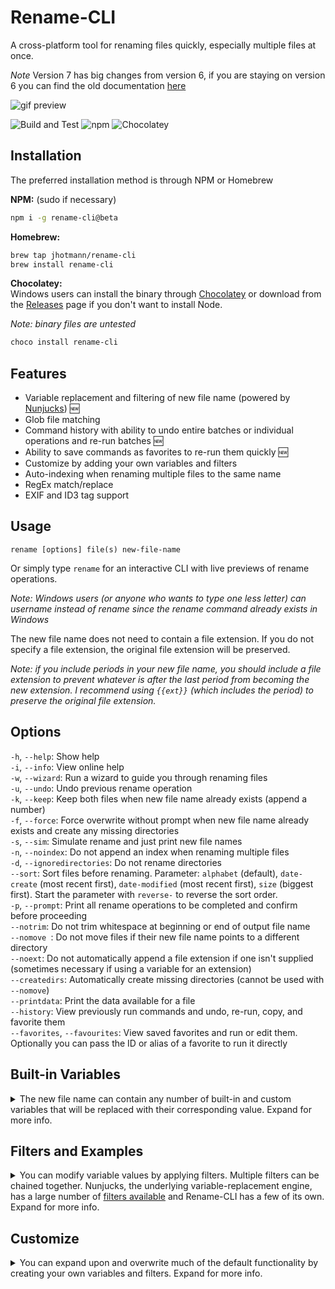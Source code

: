 <!--TODO document this https://apple.stackexchange.com/questions/40734/why-is-my-host-name-wrong-at-the-terminal-prompt-when-connected-to-a-public-wifi-->
# Rename-CLI
A cross-platform tool for renaming files quickly, especially multiple files at once.

*Note* Version 7 has big changes from version 6, if you are staying on version 6 you can find the old documentation [here](docs/README6.md)

![gif preview](images/rename.gif)

![Build and Test](https://github.com/jhotmann/node-rename-cli/workflows/Build%20and%20Test/badge.svg?branch=master) ![npm](https://img.shields.io/npm/dt/rename-cli?color=cb3837&label=npm%20downloads&logo=npm) ![Chocolatey](https://img.shields.io/chocolatey/dt/rename-cli?color=5c9fd8&label=chocolatey%20downloads&logo=chocolatey)

## Installation
The preferred installation method is through NPM or Homebrew

**NPM:** (sudo if necessary)
```sh
npm i -g rename-cli@beta
```

**Homebrew:**
```sh
brew tap jhotmann/rename-cli
brew install rename-cli
```

**Chocolatey:**  
Windows users can install the binary through [Chocolatey](https://chocolatey.org/) or download from the [Releases](https://github.com/jhotmann/node-rename-cli/releases) page if you don't want to install Node.

*Note: binary files are untested*

```sh
choco install rename-cli
```  

## Features
- Variable replacement and filtering of new file name (powered by [Nunjucks](https://mozilla.github.io/nunjucks/templating.html)) :new:
- Glob file matching
- Command history with ability to undo entire batches or individual operations and re-run batches :new:
- Ability to save commands as favorites to re-run them quickly :new:
- Customize by adding your own variables and filters
- Auto-indexing when renaming multiple files to the same name
- RegEx match/replace
- EXIF and ID3 tag support

## Usage
```rename [options] file(s) new-file-name```

Or simply type `rename` for an interactive CLI with live previews of rename operations.

*Note: Windows users (or anyone who wants to type one less letter) can username instead of rename since the rename command already exists in Windows*

The new file name does not need to contain a file extension. If you do not specify a file extension, the original file extension will be preserved.

*Note: if you include periods in your new file name, you should include a file extension to prevent whatever is after the last period from becoming the new extension. I recommend using `{{ext}}` (which includes the period) to preserve the original file extension.*

## Options
 ```-h```, ```--help```: Show help    
 ```-i```, ```--info```: View online help    
 ```-w```, ```--wizard```: Run a wizard to guide you through renaming files    
 ```-u```, ```--undo```: Undo previous rename operation        
 ```-k```, ```--keep```: Keep both files when new file name already exists (append a number)    
 ```-f```, ```--force```: Force overwrite without prompt when new file name already exists and create any missing directories    
 ```-s```, ```--sim```: Simulate rename and just print new file names    
 ```-n```, ```--noindex```: Do not append an index when renaming multiple files    
 ```-d```, ```--ignoredirectories```: Do not rename directories    
 ```--sort```: Sort files before renaming. Parameter: `alphabet` (default), `date-create` (most recent first), `date-modified` (most recent first), `size` (biggest first). Start the parameter with `reverse-` to reverse the sort order.  
 ```-p```, ```--prompt```: Print all rename operations to be completed and confirm before proceeding    
 ```--notrim```: Do not trim whitespace at beginning or end of output file name    
 ```--nomove ```: Do not move files if their new file name points to a different directory  
 ```--noext```: Do not automatically append a file extension if one isn't supplied (sometimes necessary if using a variable for an extension)  
 ```--createdirs```: Automatically create missing directories (cannot be used with `--nomove`)    
 ```--printdata```: Print the data available for a file  
 ```--history```: View previously run commands and undo, re-run, copy, and favorite them  
 ```--favorites```, ```--favourites```: View saved favorites and run or edit them. Optionally you can pass the ID or alias of a favorite to run it directly

## Built-in Variables
<details><summary>The new file name can contain any number of built-in and custom variables that will be replaced with their corresponding value. Expand for more info.</summary>
<p>

 `{{i}}` Index: The index of the file when renaming multiple files to the same name. If you do no include `{{i}}` in your new file name, the index will be appended to the end. Use the `--noindex` option to prevent auto-indexing.

 `{{f}}` File name: The original name of the file.

 `{{p}}` Parent directory: The name of the parent directory.

 `{{isDirectory}}` Is directory: true/false. Useful for conditionally adding a file extension to files and not directories with `{% if isDirectory %}...`

 `{{os.x}}` Operating System: Information about the OS/user. Replace `x` with `homedir`, `hostname`, `platform`, or `user`

 `{{date.x}}` Dates: Insert a date. Replace `x` with `current` (the current date/time), `create` (the file's created date/time), `access` (the file's last accessed date/time) or `modify` (the file's last modified date/time)

 `{{g}}` GUID: A pseudo-random globally unique identifier.

 `{{exif.x}}` EXIF: Photo EXIF Information. Replace `x` with `iso`, `fnum`, `exposure`, `date`, `width`, or `height`

 `{{id3.x}}` ID3: Gets ID3 tags from MP3 files. Replace `x` with `title`, `artist`, `album`, `track`, `totalTracks`, or `year`

You can also add your own variables. See the [Customize](#customize) section for more info.

</p>
</details>

## Filters and Examples
<details><summary>You can modify variable values by applying filters. Multiple filters can be chained together. Nunjucks, the underlying variable-replacement engine, has a large number of <a href="https://mozilla.github.io/nunjucks/templating.html#builtin-filters">filters available</a> and Rename-CLI has a few of its own. Expand for more info.</summary>
<p>

String case manipulation
  - `{{f|lower}}` - `Something Like This.txt → something like this.txt`
  - `{{f|upper}}` - `Something Like This.txt → SOMETHING LIKE THIS.txt`
  - `{{f|camel}}` - `Something Like This.txt → somethingLikeThis.txt`
  - `{{f|pascal}}` - `Something Like This.txt → SomethingLikeThis.txt`

-----

`replace('something', 'replacement')` - replace a character or string with something else.

```sh
rename "bills file.pdf" "{{ f | replace('bill', 'mary') | pascal }}"

bills file.pdf → MarysFile.pdf
```

-----

`date` - format a date to a specific format, the default is `YYYYMMDD` if no parameter is passed. To use your own format, simply pass the format as a string parameter to the date filter. Formatting options can be found [here](https://momentjs.com/docs/#/displaying/format/).

  ```sh
  rename *.txt "{{ date.current | date }}-{{f}}"

  a.txt → 20200502-a.txt
  b.txt → 20200502-b.txt
  c.txt → 20200502-c.txt

  rename *.txt "{{ date.current | date('MM-DD-YYYY') }}-{{f}}"

  a.txt → 05-02-2020-a.txt
  b.txt → 05-02-2020-b.txt
  c.txt → 05-02-2020-c.txt
  ```

  -----

`match(RegExp[, flags, group num/name])` - match substring(s) using a regular expression. The only required parameter is the regular expression (as a string), it also allows for an optional parameter `flags` (a string containing any or all of the flags: g, i, m, s, u, and y, more info [here](https://developer.mozilla.org/en-US/docs/Web/JavaScript/Reference/Global_Objects/RegExp/RegExp#Parameters)), and an optional parameter of the `group` number or name. *Named groups cannot be used with the global flag.*

```sh
rename *ExpenseReport* "archive/{{ f | match('^.+(?=Expense)') }}/ExpenseReport.docx" --createdirs

JanuaryExpenseReport.docx → archive/January/ExpenseReport.docx
MarchExpenseReport.docx → archive/March/ExpenseReport.docx
```

-----

`regexReplace(RegExp[, flags, replacement])` - replace the first regex match with the `replacement` string. To replace all regex matches, pass the `g` flag. `flags` and `replacement` are optional, the default value for replacement is an empty string.

```sh
rename test/* "{{ f | regexReplace('(^|e)e', 'g', 'E') }}"

test/eight.txt → Eight.txt
test/eighteen.txt → EightEn.txt
test/eleven.txt → Eleven.txt
```

-----

`padNumber(length)` - put leading zeroes in front of a number until it is `length` digits long. If `length` is a string it will use the string's length.

```sh
rename Absent\ Sounds/* "{{id3.year}}/{{id3.artist}}/{{id3.album}}/{{ id3.track | padNumber(id3.totalTracks) }} - {{id3.title}}{{ext}}"

Absent Sounds/Am I Alive.mp3 → 2014/From Indian Lakes/Absent Sounds/05 - Am I Alive.mp3
Absent Sounds/Awful Things.mp3 → 2014/From Indian Lakes/Absent Sounds/07 - Awful Things.mp3
Absent Sounds/Breathe, Desperately.mp3 → 2014/From Indian Lakes/Absent Sounds/03 - Breathe, Desperately.mp3
Absent Sounds/Come In This Light.mp3 → 2014/From Indian Lakes/Absent Sounds/01 - Come In This Light.mp3
Absent Sounds/Fog.mp3 → 2014/From Indian Lakes/Absent Sounds/10 - Fog.mp3
Absent Sounds/Ghost.mp3 → 2014/From Indian Lakes/Absent Sounds/06 - Ghost.mp3
Absent Sounds/Label This Love.mp3 → 2014/From Indian Lakes/Absent Sounds/02 - Label This Love.mp3
Absent Sounds/Runner.mp3 → 2014/From Indian Lakes/Absent Sounds/08 - Runner.mp3
Absent Sounds/Search For More.mp3 → 2014/From Indian Lakes/Absent Sounds/09 - Search For More.mp3
Absent Sounds/Sleeping Limbs.mp3 → 2014/From Indian Lakes/Absent Sounds/04 - Sleeping Limbs.mp3
```

</p>
</details>

## Customize
<details><summary>You can expand upon and overwrite much of the default functionality by creating your own variables and filters. Expand for more info.</summary>
<p>

### Variables
The first time you run the rename command a file will be created at `~/.rename/userData.js`, this file can be edited to add new variables that you can access with `{{variableName}}` in your new file name. You can also override the built-in variables by naming your variable the same. The userData.js file contains some examples.

```js
// These are some helpful libraries already included in rename-cli
// All the built-in nodejs libraries are also available
// const exif = require('jpeg-exif'); // https://github.com/zhso/jpeg-exif
// const fs = require('fs-extra'); // https://github.com/jprichardson/node-fs-extra
// const n2f = require('num2fraction'); // https://github.com/yisibl/num2fraction
// const moment = require('moment'); // https://momentjs.com/

module.exports = function(fileObj, descriptions) {
  let returnData = {};
  let returnDescriptions = {};

  // Put your code here to add properties to returnData
  // this data will then be available in your output file name
  // for example: returnData.myName = 'Your Name Here';
  // or: returnData.backupDir = 'D:/backup';

  // Optionally, you can describe a variable and have it show when printing help information
  // add the same path as a variable to the returnDescriptions object with a string description
  // for example: returnDescriptions.myName = 'My full name';
  // or: returnDescriptions.backupDir = 'The path to my backup directory';

  if (!descriptions) return returnData;
  else return returnDescriptions;
};
```

The fileObj that is passed to the function will look something like this:

```
{
  root: '/',
  dir: '/Users/myusername/Projects/node-rename-cli/test',
  base: 'somefile.txt',
  ext: '.txt',
  name: 'somefile',
  isDirectory: false,
  newName: 'the-new-name-of-the-file',
  newNameExt: '.txt',
  options: {
    regex: false,
    keep: false,
    force: false,
    simulate: true,
    prompt: false,
    verbose: false,
    noIndex: false,
    noTrim: false,
    ignoreDirectories: false,
    noMove: false,
    createDirs: false,
    noExt: false,
    noUndo: false,
    sort: false
  },
  size: 21,
  dateCreate: 1588887960364.1008,
  dateModify: 1588887960364.2664
}
```

### Filters
The first time you run the rename command a file will be created at `~/.rename/userFilters.js`, this file can be edited to add new filters that you can access with `{{someVariable | myNewFilter}}` in your new file name.

One place custom filters can be really handy is if you have files that you often receive in some weird format and you then convert them to your own desired format. Instead of writing some long, complex new file name, just write your own filter and make the new file name `{{f|myCustomFilterName}}`. You can harness the power of code to do really complex things without having to write a complex command.

Each filter should accept a parameter that contains the value of the variable passed to the filter (`str` in the example below). You can optionally include more of your own parameters as well. The function should also return a string that will then be inserted into the new file name (or passed to another filter if they are chained). The userFilters.js file contains some examples.

```js
// Uncomment the next line to create an alias for any of the default Nunjucks filters https://mozilla.github.io/nunjucks/templating.html#builtin-filters
// const defaultFilters = require('../nunjucks/src/filters');
// These are some helpful libraries already included in rename-cli
// All the built-in nodejs libraries are also available
// const exif = require('jpeg-exif'); // https://github.com/zhso/jpeg-exif
// const fs = require('fs-extra'); // https://github.com/jprichardson/node-fs-extra
// const n2f = require('num2fraction'); // https://github.com/yisibl/num2fraction
// const moment = require('moment'); // https://momentjs.com/

module.exports = {
  // Create an alias for a built-in filter
  // big: defaultFilters.upper,
  // Create your own filter
  // match: function(str, regexp, flags) {
  //   if (regexp instanceof RegExp === false) {
  //     regexp = new RegExp(regexp, flags);
  //   }
  //   return str.match(regexp);
  // }
};
```

</p>
</details>